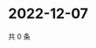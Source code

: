 # 2022-12-07

共 0 条

<!-- BEGIN WEIBO -->
<!-- 最后更新时间 Wed Dec 07 2022 11:12:38 GMT+0800 (China Standard Time) -->

<!-- END WEIBO -->
